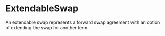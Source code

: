 # ExtendableSwap
An extendable swap represents a forward swap agreement with an option of extending the swap for another term.
